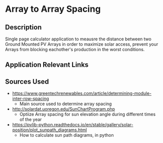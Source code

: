 # Array to Array Spacing

## Description
Single page calculator application to meausre the distance between two Ground Mounted PV Arrays in order to maximize solar access, prevent your Arrays from blocking eachother's production in the worst conditions.

## Application Relevant Links

## Sources Used
* https://www.greentechrenewables.com/article/determining-module-inter-row-spacing
  - Main source used to determine array spacing
* http://solardat.uoregon.edu/SunChartProgram.php
  - Optiize Array spacing for sun elevation angle during different times of the year
* https://pvlib-python.readthedocs.io/en/stable/gallery/solar-position/plot_sunpath_diagrams.html
  - How to calculate sun path diagrams, in python